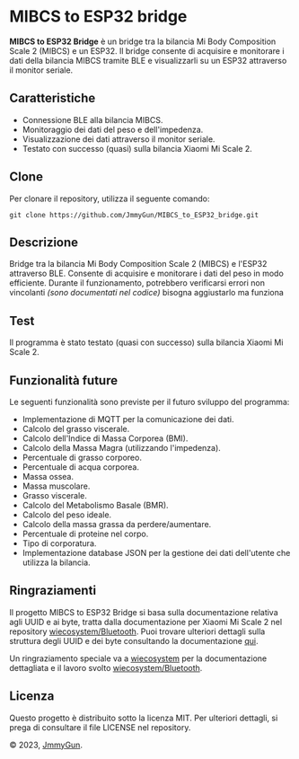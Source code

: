 # MIBCS to ESP32 bridge

**MIBCS to ESP32 Bridge** è un bridge tra la bilancia Mi Body Composition Scale 2 (MIBCS) e un ESP32. Il bridge consente di acquisire e monitorare i dati della bilancia MIBCS tramite BLE e visualizzarli su un ESP32 attraverso il monitor seriale.

## Caratteristiche

- Connessione BLE alla bilancia MIBCS.
- Monitoraggio dei dati del peso e dell'impedenza.
- Visualizzazione dei dati attraverso il monitor seriale.
- Testato con successo (quasi) sulla bilancia Xiaomi Mi Scale 2.

## Clone

Per clonare il repository, utilizza il seguente comando:

`git clone https://github.com/JmmyGun/MIBCS_to_ESP32_bridge.git`

## Descrizione

Bridge tra la bilancia Mi Body Composition Scale 2 (MIBCS) e l'ESP32 attraverso BLE. Consente di acquisire e monitorare i dati del peso in modo efficiente. Durante il funzionamento, potrebbero verificarsi errori non vincolanti *(sono documentati nel codice)* bisogna aggiustarlo ma funziona

## Test

Il programma è stato testato (quasi con successo) sulla bilancia Xiaomi Mi Scale 2.

## Funzionalità future

Le seguenti funzionalità sono previste per il futuro sviluppo del programma:

- Implementazione di MQTT per la comunicazione dei dati.
- Calcolo del grasso viscerale.
- Calcolo dell'Indice di Massa Corporea (BMI).
- Calcolo della Massa Magra (utilizzando l'impedenza).
- Percentuale di grasso corporeo.
- Percentuale di acqua corporea.
- Massa ossea.
- Massa muscolare.
- Grasso viscerale.
- Calcolo del Metabolismo Basale (BMR).
- Calcolo del peso ideale.
- Calcolo della massa grassa da perdere/aumentare.
- Percentuale di proteine nel corpo.
- Tipo di corporatura.
- Implementazione database JSON per la gestione dei dati dell'utente che utilizza la bilancia.

## Ringraziamenti

Il progetto MIBCS to ESP32 Bridge si basa sulla documentazione relativa agli UUID e ai byte, tratta dalla documentazione per Xiaomi Mi Scale 2 nel repository [wiecosystem/Bluetooth](https://github.com/wiecosystem/Bluetooth/).
Puoi trovare ulteriori dettagli sulla struttura degli UUID e dei byte consultando la documentazione [qui](https://github.com/wiecosystem/Bluetooth/blob/master/doc/devices/huami.health.scale2.md).

Un ringraziamento speciale va a [wiecosystem](https://github.com/wiecosystem) per la documentazione dettagliata e il lavoro svolto [wiecosystem/Bluetooth](https://github.com/wiecosystem/Bluetooth).

## Licenza

Questo progetto è distribuito sotto la licenza MIT. Per ulteriori dettagli, si prega di consultare il file LICENSE nel repository.

© 2023, [JmmyGun](https://github.com/JmmyGun).


